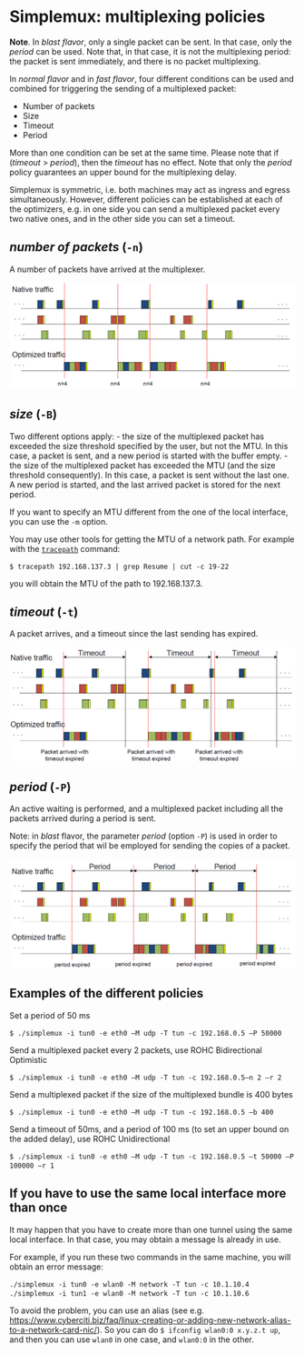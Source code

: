 # Simplemux: multiplexing policies

**Note**. In *blast flavor*, only a single packet can be sent. In that case, only the *period* can be used. Note that, in that case, it is not the multiplexing period: the packet is sent immediately, and there is no packet multiplexing.


In *normal flavor* and in *fast flavor*, four different conditions can be used and combined for triggering the sending of a multiplexed packet:
- Number of packets
- Size
- Timeout
- Period

More than one condition can be set at the same time. Please note that if (*timeout* > *period*), then the *timeout* has no effect. Note that only the *period* policy guarantees an upper bound for the multiplexing delay.

Simplemux is symmetric, i.e. both machines may act as ingress and egress simultaneously. However, different policies can be established at each of the optimizers, e.g. in one side you can send a multiplexed packet every two native ones, and in the other side you can set a timeout.

## *number of packets* (`-n`)

A number of packets have arrived at the multiplexer.

<img src="images/policy_number-of-packets.png" alt="Multiplexing policy based on the number of packets" width="600"/>

## *size* (`-B`)

Two different options apply:
    - the size of the multiplexed packet has exceeded the size threshold specified by the user, but not the MTU. In this case, a packet is sent, and a new period is started with the buffer empty.
    - the size of the multiplexed packet has exceeded the MTU (and the size threshold consequently). In this case, a packet is sent without the last one. A new period is started, and the last arrived packet is stored for the next period.

If you want to specify an MTU different from the one of the local interface, you can use the `-m` option.

You may use other tools for getting the MTU of a network path. For example with the [`tracepath`](https://linux.die.net/man/8/tracepath) command:
```
$ tracepath 192.168.137.3 | grep Resume | cut -c 19-22
```
you will obtain the MTU of the path to 192.168.137.3.

## *timeout* (`-t`)

A packet arrives, and a timeout since the last sending has expired.

<img src="images/policy_timeout.png" alt="Multiplexing policy based on a timeout" width="600"/>

## *period* (`-P`)

An active waiting is performed, and a multiplexed packet including all the packets arrived during a period is sent.

Note: in *blast* flavor, the parameter *period* (option `-P`) is used in order to specify the period that wil be employed for sending the copies of a packet.

<img src="images/policy_period.png" alt="Multiplexing policy based on a period" width="600"/>

## Examples of the different policies

Set a period of 50 ms
```
$ ./simplemux -i tun0 -e eth0 –M udp -T tun -c 192.168.0.5 –P 50000
```

Send a multiplexed packet every 2 packets, use ROHC Bidirectional Optimistic
```
$ ./simplemux -i tun0 -e eth0 –M udp -T tun -c 192.168.0.5–n 2 –r 2
```

Send a multiplexed packet if the size of the multiplexed bundle is 400 bytes
```
$ ./simplemux -i tun0 -e eth0 –M udp -T tun -c 192.168.0.5 –b 400
```

Send a timeout of 50ms, and a period of 100 ms (to set an upper bound on the added delay), use ROHC Unidirectional
```
$ ./simplemux -i tun0 -e eth0 –M udp -T tun -c 192.168.0.5 –t 50000 –P 100000 –r 1
```

## If you have to use the same local interface more than once

It may happen that you have to create more than one tunnel using the same local interface. In that case, you may obtain a message Is already in use.

For example, if you run these two commands in the same machine, you will obtain an error message:
```
./simplemux -i tun0 -e wlan0 -M network -T tun -c 10.1.10.4
./simplemux -i tun1 -e wlan0 -M network -T tun -c 10.1.10.6
```

To avoid the problem, you can use an alias (see e.g. https://www.cyberciti.biz/faq/linux-creating-or-adding-new-network-alias-to-a-network-card-nic/). So you can do `$ ifconfig wlan0:0 x.y.z.t up`, and then you can use `wlan0` in one case, and `wlan0:0` in the other.